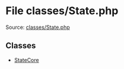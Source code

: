 File classes/State.php
=========
Source: [classes/State.php](https://github.com/PrestaShop/PrestaShop/blob/1.6.1.1/classes/State.php)


Classes
-------

* [StateCore](class.StateCore)


